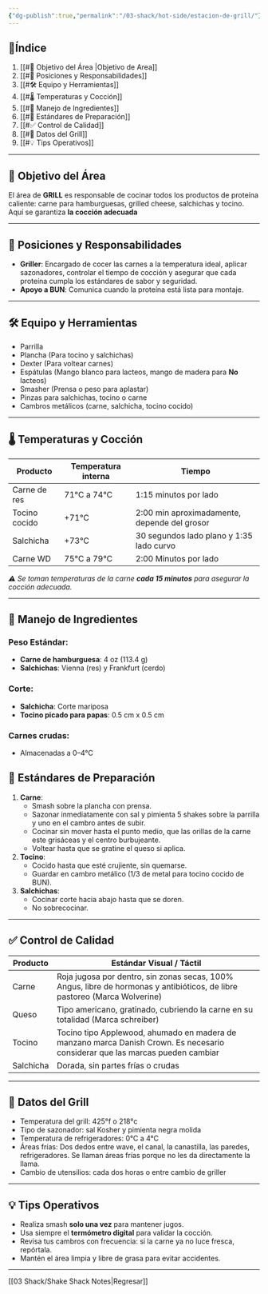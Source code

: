 ```yaml
---
{"dg-publish":true,"permalink":"/03-shack/hot-side/estacion-de-grill/"}
---
```


##  📑Índice
1. [[#🎯 Objetivo del Área |Objetivo de Area]]
2. [[#👥 Posiciones y Responsabilidades]]
3. [[#🛠️ Equipo y Herramientas]]
4. [[#🌡️ Temperaturas y Cocción]]
5. [[#🍖 Manejo de Ingredientes]]
6. [[#🍔 Estándares de Preparación]]
7. [[#✅ Control de Calidad]]
8. [[#📝 Datos del Grill]]
9. [[#💡 Tips Operativos]]
---
## 🎯 Objetivo del Área
El área de **GRILL** es responsable de cocinar todos los productos de proteína caliente: carne para hamburguesas, grilled cheese, salchichas y tocino. Aquí se garantiza **la cocción adecuada**

---
## 👥 Posiciones y Responsabilidades
- **Griller**: Encargado de cocer las carnes a la temperatura ideal, aplicar sazonadores, controlar el tiempo de cocción y asegurar que cada proteína cumpla los estándares de sabor y seguridad.
- **Apoyo a BUN**: Comunica cuando la proteína está lista para montaje.
---
## 🛠️ Equipo y Herramientas

- Parrilla
- Plancha (Para tocino y salchichas)
- Dexter (Para voltear carnes)
- Espátulas (Mango blanco para lacteos, mango de madera para **No** lacteos)
- Smasher (Prensa o peso para aplastar)
- Pinzas para salchichas, tocino o carne 
- Cambros metálicos (carne, salchicha, tocino cocido)
---
## 🌡️ Temperaturas y Cocción

| Producto      | Temperatura interna | Tiempo                                       |
| ------------- | ------------------- | -------------------------------------------- |
| Carne de res  | 71°C a 74°C         | 1:15 minutos por lado                        |
| Tocino cocido | +71°C               | 2:00 min aproximadamente, depende del grosor |
| Salchicha     | +73°C               | 30 segundos lado plano y 1:35 lado curvo     |
| Carne WD      | 75°C a 79°C         | 2:00 Minutos por lado                        |

*⚠️ Se toman temperaturas de la carne **cada 15 minutos** para asegurar la cocción adecuada.*

---
## 🍖 Manejo de Ingredientes
### Peso Estándar:
- **Carne de hamburguesa**: 4 oz (113.4 g)
- **Salchichas**: Vienna (res) y Frankfurt (cerdo)
### Corte:
- **Salchicha**: Corte mariposa
- **Tocino picado para papas**: 0.5 cm x 0.5 cm
### Carnes crudas:
- Almacenadas a 0–4°C
## 🍔 Estándares de Preparación
1. **Carne**:
    - Smash sobre la plancha con prensa.
    - Sazonar inmediatamente con sal y pimienta 5 shakes sobre la parrilla y uno en el cambro antes de subir.
    - Cocinar sin mover hasta el punto medio, que las orillas de la carne este grisáceas y el centro burbujeante.
    - Voltear hasta que se gratine el queso si aplica.
2. **Tocino**:
    - Cocido hasta que esté crujiente, sin quemarse.
    - Guardar en cambro metálico (1/3 de metal para tocino cocido de BUN).
3. **Salchichas**:
    - Cocinar corte hacia abajo hasta que se doren.
    - No sobrecocinar.
---
## ✅ Control de Calidad

| Producto  | Estándar Visual / Táctil                                                                                                      |
| --------- | ----------------------------------------------------------------------------------------------------------------------------- |
| Carne     | Roja jugosa por dentro, sin zonas secas, 100% Angus, libre de hormonas y antibióticos, de libre pastoreo (Marca Wolverine)    |
| Queso     | Tipo americano, gratinado, cubriendo la carne en su totalidad (Marca schreiber)                                               |
| Tocino    | Tocino tipo Applewood, ahumado en madera de manzano marca Danish Crown. Es necesario considerar que las marcas pueden cambiar |
| Salchicha | Dorada, sin partes frías o crudas                                                                                             |

---
## 📝 Datos del Grill
- Temperatura del grill: 425°f o 218°c
- Tipo de sazonador: sal Kosher y pimienta negra molida
- Temperatura de refrigeradores: 0°C a 4°C
- Áreas frías: Dos dedos entre wave, el canal, la canastilla, las paredes, refrigeradores. Se llaman áreas frías porque no les da directamente la llama.
- Cambio de utensilios: cada dos horas o entre cambio de griller
---
## 💡 Tips Operativos
- Realiza smash **solo una vez** para mantener jugos.  
- Usa siempre el **termómetro digital** para validar la cocción.
- Revisa tus cambros con frecuencia: si la carne ya no luce fresca, repórtala.
- Mantén el área limpia y libre de grasa para evitar accidentes.
---
[[03 Shack/Shake Shack Notes\|Regresar]]